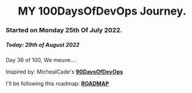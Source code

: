 <h1 align=center>
  MY 100DaysOfDevOps Journey.
</h1>

### Started on Monday 25th Of July 2022.
##### Today: 29th of August 2022

Day 36 of 100, We meuve....

Inspired by: MichealCade's [**90DaysOfDevOps**](https://github.com/MichaelCade/90DaysOfDevOps)

I'll be following this roadmap: [**ROADMAP**](https://devopslearning.medium.com/100-days-of-devops-day-100-thanks-everyone-and-happy-learning-f014f0aad490)


